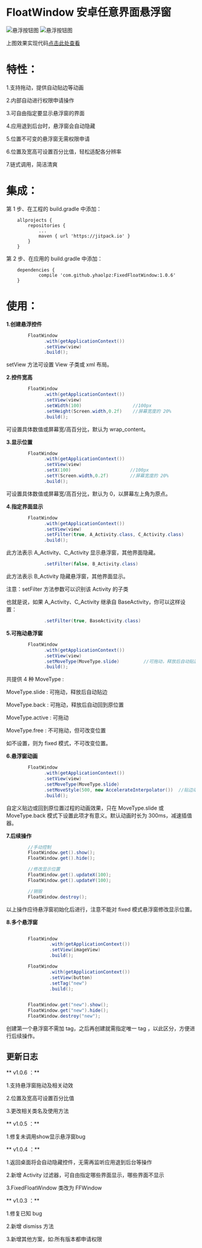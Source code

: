 # FloatWindow 安卓任意界面悬浮窗

![悬浮按钮图](https://raw.githubusercontent.com/yhaolpz/FixedFloatWindow/master/slide.gif) ![悬浮按钮图](https://raw.githubusercontent.com/yhaolpz/FixedFloatWindow/master/back.gif)


上图效果实现代码[点击此处查看]()

特性：
===

1.支持拖动，提供自动贴边等动画

2.内部自动进行权限申请操作

3.可自由指定要显示悬浮窗的界面

4.应用退到后台时，悬浮窗会自动隐藏

5.位置不可变的悬浮窗无需权限申请

6.位置及宽高可设置百分比值，轻松适配各分辨率

7.链式调用，简洁清爽


集成：
===

第 1 步、在工程的 build.gradle 中添加：

```
	allprojects {
		repositories {
			...
			maven { url 'https://jitpack.io' }
		}
	}
```
第 2 步、在应用的  build.gradle 中添加：

```
	dependencies {
	        compile 'com.github.yhaolpz:FixedFloatWindow:1.0.6'
	}
```

使用：
===

**1.创建悬浮控件**

```java
        FloatWindow
              .with(getApplicationContext())
              .setView(view)
              .build();

```

setView 方法可设置 View 子类或 xml 布局。

**2.控件宽高**

```java
        FloatWindow
              .with(getApplicationContext())
              .setView(view)
              .setWidth(100)                   //100px
              .setHeight(Screen.width,0.2f)    //屏幕宽度的 20%
              .build();

```

可设置具体数值或屏幕宽/高百分比，默认为 wrap_content。

**3.显示位置**

```java
        FloatWindow
              .with(getApplicationContext())
              .setView(view)
              .setX(100)                      //100px
              .setY(Screen.width,0.2f)        //屏幕宽度的 20%
              .build();

```

可设置具体数值或屏幕宽/高百分比，默认为 0，以屏幕左上角为原点。

**4.指定界面显示**

```java
        FloatWindow
              .with(getApplicationContext())
              .setView(view)
              .setFilter(true, A_Activity.class, C_Activity.class)
              .build();

```
此方法表示 A_Activity、C_Activity 显示悬浮窗，其他界面隐藏。

```java
              .setFilter(false, B_Activity.class)
```
此方法表示 B_Activity 隐藏悬浮窗，其他界面显示。

注意：setFilter 方法参数可以识别该 Activity 的子类

也就是说，如果 A_Activity、C_Activity 继承自 BaseActivity，你可以这样设置：

```java
              .setFilter(true, BaseActivity.class)
```

**5.可拖动悬浮窗**

```java
        FloatWindow
              .with(getApplicationContext())
              .setView(view)
              .setMoveType(MoveType.slide)         //可拖动，释放后自动贴边
              .build();

```

共提供 4 种 MoveType :

MoveType.slide   : 可拖动，释放后自动贴边

MoveType.back    : 可拖动，释放后自动回到原位置

MoveType.active  : 可拖动

MoveType.free    : 不可拖动，但可改变位置

如不设置，则为 fixed 模式，不可改变位置。

**6.悬浮窗动画**

```java
        FloatWindow
              .with(getApplicationContext())
              .setView(view)
              .setMoveType(MoveType.slide)
              .setMoveStyle(500, new AccelerateInterpolator())  //贴边动画时长为500ms，加速插值器
              .build();

```

自定义贴边或回到原位置过程的动画效果，只在 MoveType.slide 或 MoveType.back 模式下设置此项才有意义。默认动画时长为 300ms，减速插值器。


**7.后续操作**

```java
        //手动控制
        FloatWindow.get().show();
        FloatWindow.get().hide();

        //修改显示位置
        FloatWindow.get().updateX(100);
        FloatWindow.get().updateY(100);

        //销毁
        FloatWindow.destroy();

```

以上操作应待悬浮窗初始化后进行，注意不能对 fixed 模式悬浮窗修改显示位置。


**8.多个悬浮窗**

```java

        FloatWindow
                .with(getApplicationContext())
                .setView(imageView)
                .build();

        FloatWindow
                .with(getApplicationContext())
                .setView(button)
                .setTag("new")
                .build();


        FloatWindow.get("new").show();
        FloatWindow.get("new").hide();
        FloatWindow.destroy("new");

```

创建第一个悬浮窗不需加 tag，之后再创建就需指定唯一 tag ，以此区分，方便进行后续操作。



**更新日志**
--

** v1.0.6 ：**

1.支持悬浮窗拖动及相关动效

2.位置及宽高可设置百分比值

3.更改相关类名及使用方法


** v1.0.5 ：**

1.修复未调用show显示悬浮窗bug



** v1.0.4 ：**

1.返回桌面将会自动隐藏控件，无需再监听应用退到后台等操作

2.新增 Activity 过滤器，可自由指定哪些界面显示，哪些界面不显示

3.FixedFloatWindow 类改为 FFWindow



** v1.0.3 ：**

1.修复已知 bug

2.新增 dismiss 方法

3.新增其他方案，如:所有版本都申请权限
















